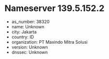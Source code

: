 # Nameserver 139.5.152.2

* as_number: 38320
* name: Unknown
* city: Jakarta
* country: ID
* organization: PT Maxindo Mitra Solusi
* version: Unknown
* dnssec: Unknown
